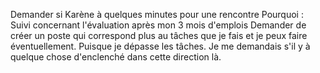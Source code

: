 Demander si Karène à quelques minutes pour une rencontre
Pourquoi : Suivi concernant l'évaluation après mon 3 mois d'emplois
Demander de créer un poste qui correspond plus au tâches que je fais et je peux faire éventuellement. Puisque je dépasse les tâches. Je me demandais s'il y à quelque chose d'enclenché dans cette direction là. 